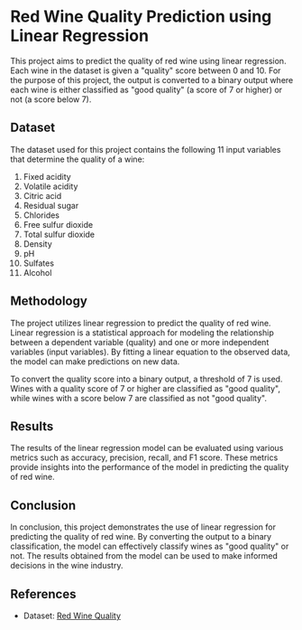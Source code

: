 # Red Wine Quality Prediction using Linear Regression

This project aims to predict the quality of red wine using linear regression. Each wine in the dataset is given a "quality" score between 0 and 10. For the purpose of this project, the output is converted to a binary output where each wine is either classified as "good quality" (a score of 7 or higher) or not (a score below 7).

## Dataset

The dataset used for this project contains the following 11 input variables that determine the quality of a wine:

1. Fixed acidity
2. Volatile acidity
3. Citric acid
4. Residual sugar
5. Chlorides
6. Free sulfur dioxide
7. Total sulfur dioxide
8. Density
9. pH
10. Sulfates
11. Alcohol

## Methodology

The project utilizes linear regression to predict the quality of red wine. Linear regression is a statistical approach for modeling the relationship between a dependent variable (quality) and one or more independent variables (input variables). By fitting a linear equation to the observed data, the model can make predictions on new data.

To convert the quality score into a binary output, a threshold of 7 is used. Wines with a quality score of 7 or higher are classified as "good quality", while wines with a score below 7 are classified as not "good quality".

## Results

The results of the linear regression model can be evaluated using various metrics such as accuracy, precision, recall, and F1 score. These metrics provide insights into the performance of the model in predicting the quality of red wine.

## Conclusion

In conclusion, this project demonstrates the use of linear regression for predicting the quality of red wine. By converting the output to a binary classification, the model can effectively classify wines as "good quality" or not. The results obtained from the model can be used to make informed decisions in the wine industry.

## References

- Dataset: [Red Wine Quality](https://www.kaggle.com/uciml/red-wine-quality-cortez-et-al-2009)
